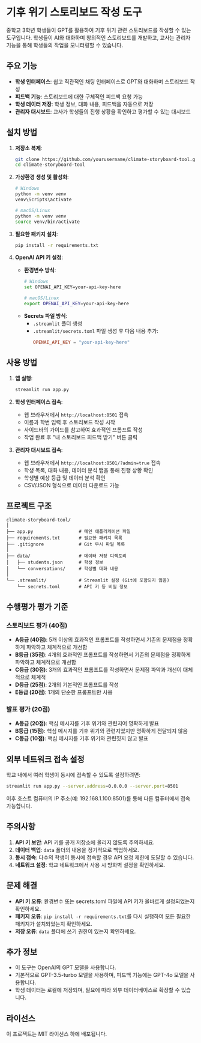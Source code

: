 # 기후 위기 스토리보드 작성 도구

중학교 3학년 학생들이 GPT를 활용하여 기후 위기 관련 스토리보드를 작성할 수 있는 도구입니다. 학생들이 AI와 대화하며 창의적인 스토리보드를 개발하고, 교사는 관리자 기능을 통해 학생들의 작업을 모니터링할 수 있습니다.

## 주요 기능

- **학생 인터페이스**: 쉽고 직관적인 채팅 인터페이스로 GPT와 대화하며 스토리보드 작성
- **피드백 기능**: 스토리보드에 대한 구체적인 피드백 요청 가능
- **학생 데이터 저장**: 학생 정보, 대화 내용, 피드백을 자동으로 저장
- **관리자 대시보드**: 교사가 학생들의 진행 상황을 확인하고 평가할 수 있는 대시보드

## 설치 방법

1. **저장소 복제**:
   ```bash
   git clone https://github.com/yourusername/climate-storyboard-tool.git
   cd climate-storyboard-tool
   ```

2. **가상환경 생성 및 활성화**:
   ```bash
   # Windows
   python -m venv venv
   venv\Scripts\activate
   
   # macOS/Linux
   python -m venv venv
   source venv/bin/activate
   ```

3. **필요한 패키지 설치**:
   ```bash
   pip install -r requirements.txt
   ```

4. **OpenAI API 키 설정**:
   - **환경변수 방식**:
     ```bash
     # Windows
     set OPENAI_API_KEY=your-api-key-here
     
     # macOS/Linux
     export OPENAI_API_KEY=your-api-key-here
     ```
   - **Secrets 파일 방식**:
     - `.streamlit` 폴더 생성
     - `.streamlit/secrets.toml` 파일 생성 후 다음 내용 추가:
       ```toml
       OPENAI_API_KEY = "your-api-key-here"
       ```

## 사용 방법

1. **앱 실행**:
   ```bash
   streamlit run app.py
   ```

2. **학생 인터페이스 접속**:
   - 웹 브라우저에서 `http://localhost:8501` 접속
   - 이름과 학번 입력 후 스토리보드 작성 시작
   - 사이드바의 가이드를 참고하여 효과적인 프롬프트 작성
   - 작업 완료 후 "내 스토리보드 피드백 받기" 버튼 클릭

3. **관리자 대시보드 접속**:
   - 웹 브라우저에서 `http://localhost:8501/?admin=true` 접속
   - 학생 목록, 대화 내용, 데이터 분석 탭을 통해 진행 상황 확인
   - 학생별 예상 등급 및 데이터 분석 확인
   - CSV/JSON 형식으로 데이터 다운로드 가능

## 프로젝트 구조

```
climate-storyboard-tool/
│
├── app.py                 # 메인 애플리케이션 파일
├── requirements.txt       # 필요한 패키지 목록
├── .gitignore             # Git 무시 파일 목록
│
├── data/                  # 데이터 저장 디렉토리
│   ├── students.json      # 학생 정보
│   └── conversations/     # 학생별 대화 내용
│
└── .streamlit/            # Streamlit 설정 (Git에 포함되지 않음)
    └── secrets.toml       # API 키 등 비밀 정보
```

## 수행평가 평가 기준

### 스토리보드 평가 (40점)
- **A등급 (40점)**: 5개 이상의 효과적인 프롬프트를 작성하면서 기존의 문제점을 정확하게 파악하고 체계적으로 개선함
- **B등급 (35점)**: 4개의 효과적인 프롬프트를 작성하면서 기존의 문제점을 정확하게 파악하고 체계적으로 개선함
- **C등급 (30점)**: 3개의 효과적인 프롬프트를 작성하면서 문제점 파악과 개선이 대체적으로 체계적
- **D등급 (25점)**: 2개의 기본적인 프롬프트를 작성
- **E등급 (20점)**: 1개의 단순한 프롬프트만 사용

### 발표 평가 (20점)
- **A등급 (20점)**: 핵심 메시지를 기후 위기와 관련지어 명확하게 발표
- **B등급 (15점)**: 핵심 메시지를 기후 위기와 관련지었지만 명확하게 전달되지 않음
- **C등급 (10점)**: 핵심 메시지를 기후 위기와 관련짓지 않고 발표

## 외부 네트워크 접속 설정

학교 내에서 여러 학생이 동시에 접속할 수 있도록 설정하려면:

```bash
streamlit run app.py --server.address=0.0.0.0 --server.port=8501
```

이후 호스트 컴퓨터의 IP 주소(예: 192.168.1.100:8501)를 통해 다른 컴퓨터에서 접속 가능합니다.

## 주의사항

1. **API 키 보안**: API 키를 공개 저장소에 올리지 않도록 주의하세요.
2. **데이터 백업**: `data` 폴더의 내용을 정기적으로 백업하세요.
3. **동시 접속**: 다수의 학생이 동시에 접속할 경우 API 요청 제한에 도달할 수 있습니다.
4. **네트워크 설정**: 학교 네트워크에서 사용 시 방화벽 설정을 확인하세요.

## 문제 해결

- **API 키 오류**: 환경변수 또는 secrets.toml 파일에 API 키가 올바르게 설정되었는지 확인하세요.
- **패키지 오류**: `pip install -r requirements.txt`를 다시 실행하여 모든 필요한 패키지가 설치되었는지 확인하세요.
- **저장 오류**: `data` 폴더에 쓰기 권한이 있는지 확인하세요.

## 추가 정보

- 이 도구는 OpenAI의 GPT 모델을 사용합니다.
- 기본적으로 GPT-3.5-turbo 모델을 사용하며, 피드백 기능에는 GPT-4o 모델을 사용합니다.
- 학생 데이터는 로컬에 저장되며, 필요에 따라 외부 데이터베이스로 확장할 수 있습니다.

## 라이선스

이 프로젝트는 MIT 라이선스 하에 배포됩니다.
